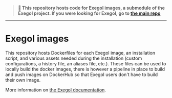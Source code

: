 
> **📌 This repository hosts code for Exegol images, a submodule of the Exegol project. 
> If you were looking for Exegol, go to [the main repo](https://github.com/ThePorgs/Exegol)**
___

# Exegol images

This repository hosts Dockerfiles for each Exegol image, an installation script, and various assets needed during the installation (custom configurations, a history file, an aliases file, etc.). These files can be used to locally build the docker images, there is however a pipeline in place to build and push images on DockerHub so that Exegol users don't have to build their own image.

More information on [the Exegol documentation](https://exegol.readthedocs.io/en/latest/the-exegol-project/docker-images.html).
